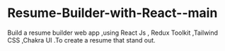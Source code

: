 # Resume-Builder-with-React--main
 Build a resume builder web app ,using React Js , Redux Toolkit ,Tailwind CSS ,Chakra UI .To create a resume that stand out.
